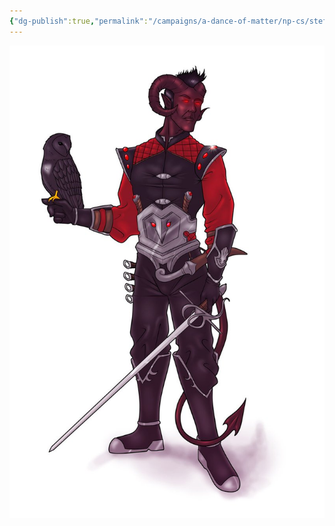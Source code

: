 ```yaml
---
{"dg-publish":true,"permalink":"/campaigns/a-dance-of-matter/np-cs/stefan-raquel/","dgPassFrontmatter":true}
---
```


![attachments/Tiefling_Fencer.jpg|Tiefling_Fencer|300](/img/user/attachments/Tiefling_Fencer.jpg)